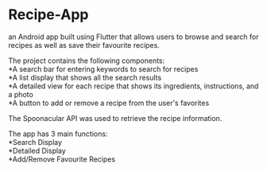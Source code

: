 # Recipe-App
an Android app built using Flutter that allows users to browse and search for recipes as well as save their favourite recipes.

The project contains the following components:\
  *A search bar for entering keywords to search for recipes\
  *A list display that shows all the search results\
  *A detailed view for each recipe that shows its ingredients, instructions, and a photo\
  *A button to add or remove a recipe from the user's favorites
 
The Spoonacular API was used to retrieve the recipe information.

The app has 3 main functions:\
  *Search Display\
  *Detailed Display\
  *Add/Remove Favourite Recipes

